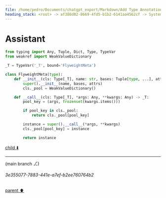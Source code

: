 ```yaml
---
file: /home/pedro/Documents/chatgpt_export/Markdown/Add Type Annotations to Meta.md
heading_stack: <root> -> af386d82-8669-4fd5-b1b2-6141aa4562cf -> System -> c2b49af7-74a2-4c92-a3e7-7d96aa50c9da -> System -> aaa24294-ad58-49fe-afce-ac71c5587460 -> User -> 42890c8a-58d9-4ccd-94b1-4878473cde35 -> Assistant
---
```

# Assistant

```python
from typing import Any, Tuple, Dict, Type, TypeVar
from weakref import WeakValueDictionary

_T = TypeVar('_T', bound='FlyweightMeta')

class FlyweightMeta(type):
    def __init__(cls: Type[_T], name: str, bases: Tuple[type, ...], attrs: Dict[str, Any]) -> None:
        super().__init__(name, bases, attrs)
        cls._pool = WeakValueDictionary()

    def __call__(cls: Type[_T], *args: Any, **kwargs: Any) -> _T:
        pool_key = (args, frozenset(kwargs.items()))

        if pool_key in cls._pool:
            return cls._pool[pool_key]

        instance = super().__call__(*args, **kwargs)
        cls._pool[pool_key] = instance

        return instance
```

[child ⬇️](#3e355077-7883-441e-a7ef-b2ee760764b2)

---

(main branch ⎇)
###### 3e355077-7883-441e-a7ef-b2ee760764b2
[parent ⬆️](#42890c8a-58d9-4ccd-94b1-4878473cde35)

